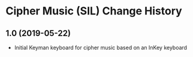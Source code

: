 Cipher Music (SIL) Change History
=================================

1.0 (2019-05-22)
----------------
* Initial Keyman keyboard for cipher music based on an InKey keyboard 
